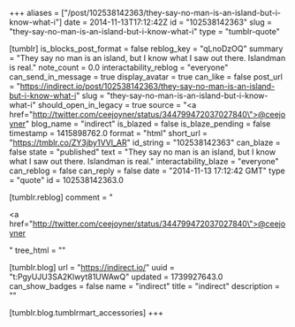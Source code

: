 +++
aliases = ["/post/102538142363/they-say-no-man-is-an-island-but-i-know-what-i"]
date = 2014-11-13T17:12:42Z
id = "102538142363"
slug = "they-say-no-man-is-an-island-but-i-know-what-i"
type = "tumblr-quote"

[tumblr]
is_blocks_post_format = false
reblog_key = "qLnoDzOQ"
summary = "They say no man is an island, but I know what I saw out there. Islandman is real."
note_count = 0.0
interactability_reblog = "everyone"
can_send_in_message = true
display_avatar = true
can_like = false
post_url = "https://indirect.io/post/102538142363/they-say-no-man-is-an-island-but-i-know-what-i"
slug = "they-say-no-man-is-an-island-but-i-know-what-i"
should_open_in_legacy = true
source = "<a href=\"http://twitter.com/ceejoyner/status/344799472037027840\">@ceejoyner</a>"
blog_name = "indirect"
is_blazed = false
is_blaze_pending = false
timestamp = 1415898762.0
format = "html"
short_url = "https://tmblr.co/ZY3jby1VVl_AR"
id_string = "102538142363"
can_blaze = false
state = "published"
text = "They say no man is an island, but I know what I saw out there. Islandman is real."
interactability_blaze = "everyone"
can_reblog = false
can_reply = false
date = "2014-11-13 17:12:42 GMT"
type = "quote"
id = 102538142363.0

[tumblr.reblog]
comment = "<p><a href=\"http://twitter.com/ceejoyner/status/344799472037027840\">@ceejoyner</a></p>"
tree_html = ""

[tumblr.blog]
url = "https://indirect.io/"
uuid = "t:PgyUJU3SA2Klwyt81UWAwQ"
updated = 1739927643.0
can_show_badges = false
name = "indirect"
title = "indirect"
description = ""

[tumblr.blog.tumblrmart_accessories]
+++
